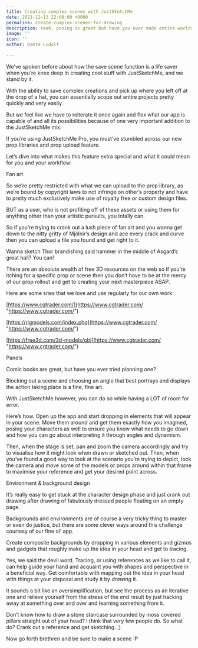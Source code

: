 ```yaml
---
title: Creating complex scenes with JustSketchMe
date: 2021-12-13 22:00:00 +0000
permalink: create-complex-scenes-for-drawing
description: Yeah, posing is great but have you ever made entire worlds?
image: ''
icon: ''
author: Dante Ludolf

---
```

We’ve spoken before about how the save scene function is a life saver when you’re knee deep in creating cool stuff with JustSketchMe, and we stand by it.

With the ability to save complex creations and pick up where you left off at the drop of a hat, you can essentially scope out entire projects pretty quickly and very easily.

But we feel like we have to reiterate it once again and flex what our app is capable of and all its possibilities because of one very important addition to the JustSketchMe mix.

If you’re using JustSketchMe Pro, you must’ve stumbled across our new prop libraries and prop upload feature.

Let’s dive into what makes this feature extra special and what it could mean for you and your workflow:

Fan art

So we’re pretty restricted with what we can upload to the prop library, as we’re bound by copyright laws to not infringe on other’s property and have to pretty much exclusively make use of royalty free or custom design files.

BUT as a user, who is not profiting off of these assets or using them for anything other than your artistic pursuits, you totally can.

So if you’re trying to crank out a lush piece of fan art and you wanna get down to the nitty gritty of Mjölnir’s design and ace every crack and curve then you can upload a file you found and get right to it.

Wanna sketch Thor brandishing said hammer in the middle of Asgard’s great hall? You can!

There are an absolute wealth of free 3D resources on the web so if you’re itching for a specific prop or scene then you don’t have to be at the mercy of our prop rollout and get to creating your next masterpiece ASAP.

Here are some sites that we love and use regularly for our own work:

[https://www.cgtrader.com/](https://www.cgtrader.com/ "https://www.cgtrader.com/")

[https://rigmodels.com/index.php](https://www.cgtrader.com/ "https://www.cgtrader.com/")

[https://free3d.com/3d-models/obj](https://www.cgtrader.com/ "https://www.cgtrader.com/")

Panels

Comic books are great, but have you ever tried planning one?

Blocking out a scene and choosing an angle that best portrays and displays the action taking place is a fine, fine art.

With JustSketchMe however, you can do so while having a LOT of room for error.

Here’s how. Open up the app and start dropping in elements that will appear in your scene. Move them around and get them exactly how you imagined, posing your characters as well to ensure you know what needs to go down and how you can go about interpreting it through angles and dynamism.

Then, when the stage is set, pan and zoom the camera accordingly and try to visualise how it might look when drawn or sketched out. Then, when you’ve found a good way to look at the scenario you’re trying to depict, lock the camera and move some of the models or props around within that frame to maximise your reference and get your desired point across.

Environment & background design

It’s really easy to get stuck at the character design phase and just crank out drawing after drawing of fabulously dressed people floating on an empty page.

Backgrounds and environments are of course a very tricky thing to master or even do justice, but there are some clever ways around this challenge courtesy of our fine ol’ app.

Create composite backgrounds by dropping in various elements and gizmos and gadgets that roughly make up the idea in your head and get to tracing.

Yes, we said the devil word. Tracing, or using references as we like to call it, can help guide your hand and acquaint you with shapes and perspective in a beneficial way. Get comfortable with mapping out the idea in your head with things at your disposal and study it by _drawing_ it.

It sounds a bit like an oversimplification, but see the process as an iterative one and relieve yourself from the stress of the end result by just hacking away at something over and over and learning something from it.

Don’t know how to draw a stone staircase surrounded by moss covered pillars straight out of your head? I think that very few people do. So what do? Crank out a reference and get sketching. ;)

Now go forth brethren and be sure to make a scene :P